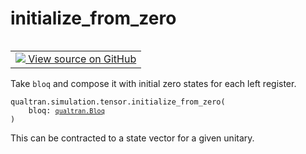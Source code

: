 # initialize_from_zero


<table class="tfo-notebook-buttons tfo-api nocontent" align="left">
<td>
  <a target="_blank" href="https://github.com/quantumlib/Qualtran/blob/main/qualtran/simulation/tensor/_quimb.py#L109-L121">
    <img src="https://www.tensorflow.org/images/GitHub-Mark-32px.png" />
    View source on GitHub
  </a>
</td>
</table>



Take `bloq` and compose it with initial zero states for each left register.


<pre class="devsite-click-to-copy prettyprint lang-py tfo-signature-link">
<code>qualtran.simulation.tensor.initialize_from_zero(
    bloq: <a href="../../../qualtran/Bloq.html"><code>qualtran.Bloq</code></a>
)
</code></pre>



<!-- Placeholder for "Used in" -->

This can be contracted to a state vector for a given unitary.